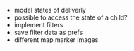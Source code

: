 - model states of deliverly
- possible to access the state of a child?
- implement filters
- save filter data as prefs
- different map marker images
